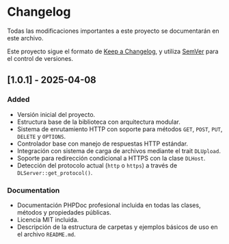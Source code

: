 # Changelog

Todas las modificaciones importantes a este proyecto se documentarán en este archivo.

Este proyecto sigue el formato de [Keep a Changelog](https://keepachangelog.com/es-ES/1.0.0/), y utiliza [SemVer](https://semver.org/lang/es/) para el control de versiones.

## [1.0.1] - 2025-04-08

### Added
- Versión inicial del proyecto.
- Estructura base de la biblioteca con arquitectura modular.
- Sistema de enrutamiento HTTP con soporte para métodos `GET`, `POST`, `PUT`, `DELETE` y `OPTIONS`.
- Controlador base con manejo de respuestas HTTP estándar.
- Integración con sistema de carga de archivos mediante el trait `DLUpload`.
- Soporte para redirección condicional a HTTPS con la clase `DLHost`.
- Detección del protocolo actual (`http` o `https`) a través de `DLServer::get_protocol()`.

### Documentation
- Documentación PHPDoc profesional incluida en todas las clases, métodos y propiedades públicas.
- Licencia MIT incluida.
- Descripción de la estructura de carpetas y ejemplos básicos de uso en el archivo `README.md`.
